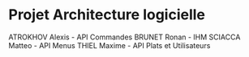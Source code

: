 # Projet Architecture logicielle
ATROKHOV Alexis - API Commandes
BRUNET Ronan - IHM
SCIACCA Matteo - API Menus
THIEL Maxime - API Plats et Utilisateurs
